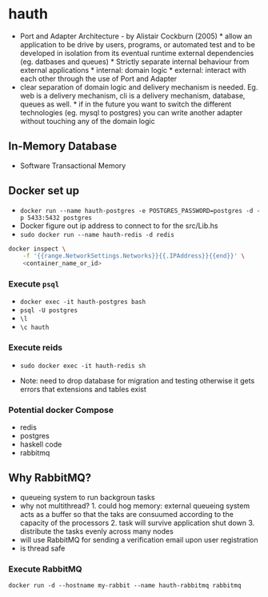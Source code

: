 # hauth

* Port and Adapter Architecture - by Alistair Cockburn (2005)
        * allow an application to be drive by users, programs, or automated test and to be developed in isolation from its eventual runtime external dependencies (eg. datbases and queues)
        * Strictly separate internal behaviour from external applications 
                * internal: domain logic
                * external: interact with each other through the use of Port and Adapter
* clear separation of domain logic and delivery mechanism is needed. Eg. web is a delivery mechanism, cli is a delivery mechanism, database, queues as well. 
        * if in the future you want to switch the different technologies (eg. mysql to postgres) you can write another adapter without touching any of the domain logic

## In-Memory Database
* Software Transactional Memory 


## Docker set up 
* `docker run --name hauth-postgres -e POSTGRES_PASSWORD=postgres -d -p 5433:5432 postgres` 
* Docker figure out ip address to connect to for the src/Lib.hs
* `sudo docker run --name hauth-redis -d redis`
```bash
docker inspect \
	-f '{{range.NetworkSettings.Networks}}{{.IPAddress}}{{end}}' \
	<container_name_or_id>
```

### Execute `psql`
- `docker exec -it hauth-postgres bash`
- `psql -U postgres`
- `\l`
- `\c hauth`


### Execute reids
 - `sudo docker exec -it hauth-redis sh`

 * Note: need to drop database for migration and testing otherwise it gets errors that extensions and tables exist

 ### Potential docker Compose 
 - redis
 - postgres
 - haskell code 
 - rabbitmq

## Why RabbitMQ?
- queueing system to run backgroun tasks 
- why not multithread?
        1. could hog memory: 
        external queueing system acts as a buffer so that the taks are consuumed according to the capacity of the processors
        2. task will survive application shut down 
        3. distribute the tasks evenly across many nodes 
- will use RabbitMQ for sending a verification email upon user registration 
- is thread safe 

### Execute RabbitMQ
`docker run -d --hostname my-rabbit --name hauth-rabbitmq rabbitmq`
